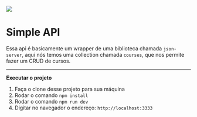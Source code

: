 ![](https://i.imgur.com/xG74tOh.png)

# Simple API

Essa api é basicamente um wrapper de uma biblioteca chamada `json-server`, aqui nós temos uma collection chamada `courses`, que nos permite fazer um CRUD de cursos.

---

**Executar o projeto**

1. Faça o clone desse projeto para sua máquina
2. Rodar o comando `npm install`
3. Rodar o comando `npm run dev`
4. Digitar no navegador o endereço: `http://localhost:3333`

